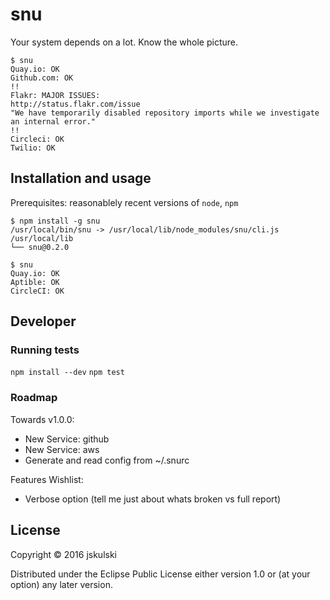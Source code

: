 # snu

Your system depends on a lot.
Know the whole picture.

```
$ snu
Quay.io: OK
Github.com: OK
!!
Flakr: MAJOR ISSUES:
http://status.flakr.com/issue
"We have temporarily disabled repository imports while we investigate an internal error."
!!
Circleci: OK
Twilio: OK
```

## Installation and usage

Prerequisites: reasonablely recent versions of `node`, `npm`

```
$ npm install -g snu
/usr/local/bin/snu -> /usr/local/lib/node_modules/snu/cli.js
/usr/local/lib
└── snu@0.2.0

$ snu
Quay.io: OK
Aptible: OK
CircleCI: OK
```

## Developer

### Running tests

`npm install --dev`
`npm test`


### Roadmap

Towards v1.0.0:
- New Service: github
- New Service: aws
- Generate and read config from ~/.snurc

Features Wishlist:
- Verbose option (tell me just about whats broken vs full report)

## License

Copyright © 2016 jskulski

Distributed under the Eclipse Public License either version 1.0 or (at
your option) any later version.
